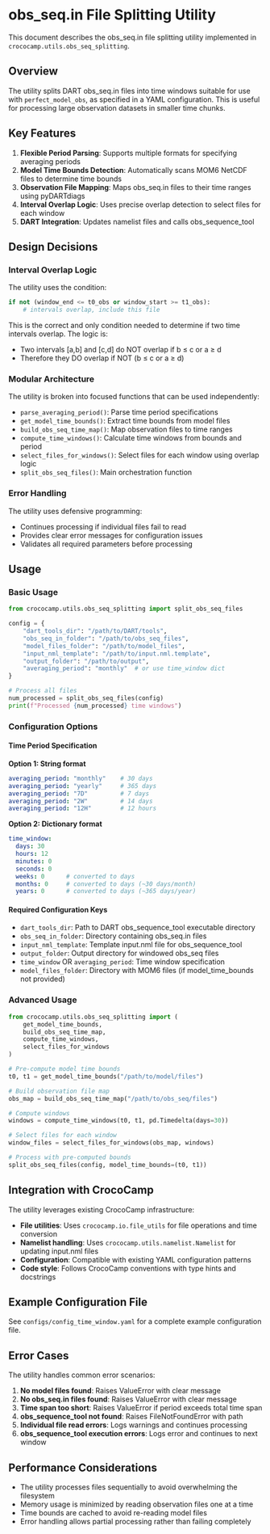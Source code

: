 # obs_seq.in File Splitting Utility

This document describes the obs_seq.in file splitting utility implemented in `crococamp.utils.obs_seq_splitting`.

## Overview

The utility splits DART obs_seq.in files into time windows suitable for use with `perfect_model_obs`, as specified in a YAML configuration. This is useful for processing large observation datasets in smaller time chunks.

## Key Features

1. **Flexible Period Parsing**: Supports multiple formats for specifying averaging periods
2. **Model Time Bounds Detection**: Automatically scans MOM6 NetCDF files to determine time bounds
3. **Observation File Mapping**: Maps obs_seq.in files to their time ranges using pyDARTdiags
4. **Interval Overlap Logic**: Uses precise overlap detection to select files for each window
5. **DART Integration**: Updates namelist files and calls obs_sequence_tool

## Design Decisions

### Interval Overlap Logic

The utility uses the condition:
```python
if not (window_end <= t0_obs or window_start >= t1_obs):
    # intervals overlap, include this file
```

This is the correct and only condition needed to determine if two time intervals overlap. The logic is:
- Two intervals [a,b] and [c,d] do NOT overlap if b ≤ c or a ≥ d
- Therefore they DO overlap if NOT (b ≤ c or a ≥ d)

### Modular Architecture  

The utility is broken into focused functions that can be used independently:
- `parse_averaging_period()`: Parse time period specifications
- `get_model_time_bounds()`: Extract time bounds from model files
- `build_obs_seq_time_map()`: Map observation files to time ranges
- `compute_time_windows()`: Calculate time windows from bounds and period
- `select_files_for_windows()`: Select files for each window using overlap logic
- `split_obs_seq_files()`: Main orchestration function

### Error Handling

The utility uses defensive programming:
- Continues processing if individual files fail to read
- Provides clear error messages for configuration issues
- Validates all required parameters before processing

## Usage

### Basic Usage

```python
from crococamp.utils.obs_seq_splitting import split_obs_seq_files

config = {
    "dart_tools_dir": "/path/to/DART/tools",
    "obs_seq_in_folder": "/path/to/obs_seq_files",
    "model_files_folder": "/path/to/model_files",
    "input_nml_template": "/path/to/input.nml.template",
    "output_folder": "/path/to/output",
    "averaging_period": "monthly"  # or use time_window dict
}

# Process all files
num_processed = split_obs_seq_files(config)
print(f"Processed {num_processed} time windows")
```

### Configuration Options

#### Time Period Specification

**Option 1: String format**
```yaml
averaging_period: "monthly"    # 30 days
averaging_period: "yearly"     # 365 days  
averaging_period: "7D"         # 7 days
averaging_period: "2W"         # 14 days
averaging_period: "12H"        # 12 hours
```

**Option 2: Dictionary format**
```yaml
time_window:
  days: 30
  hours: 12
  minutes: 0
  seconds: 0
  weeks: 0      # converted to days
  months: 0     # converted to days (~30 days/month)
  years: 0      # converted to days (~365 days/year)
```

#### Required Configuration Keys

- `dart_tools_dir`: Path to DART obs_sequence_tool executable directory
- `obs_seq_in_folder`: Directory containing obs_seq.in files  
- `input_nml_template`: Template input.nml file for obs_sequence_tool
- `output_folder`: Output directory for windowed obs_seq files
- `time_window` OR `averaging_period`: Time window specification
- `model_files_folder`: Directory with MOM6 files (if model_time_bounds not provided)

### Advanced Usage

```python
from crococamp.utils.obs_seq_splitting import (
    get_model_time_bounds,
    build_obs_seq_time_map,
    compute_time_windows,
    select_files_for_windows
)

# Pre-compute model time bounds
t0, t1 = get_model_time_bounds("/path/to/model/files")

# Build observation file map
obs_map = build_obs_seq_time_map("/path/to/obs_seq/files")

# Compute windows
windows = compute_time_windows(t0, t1, pd.Timedelta(days=30))

# Select files for each window
window_files = select_files_for_windows(obs_map, windows)

# Process with pre-computed bounds
split_obs_seq_files(config, model_time_bounds=(t0, t1))
```

## Integration with CrocoCamp

The utility leverages existing CrocoCamp infrastructure:

- **File utilities**: Uses `crococamp.io.file_utils` for file operations and time conversion
- **Namelist handling**: Uses `crococamp.utils.namelist.Namelist` for updating input.nml files  
- **Configuration**: Compatible with existing YAML configuration patterns
- **Code style**: Follows CrocoCamp conventions with type hints and docstrings

## Example Configuration File

See `configs/config_time_window.yaml` for a complete example configuration file.

## Error Cases

The utility handles common error scenarios:

1. **No model files found**: Raises ValueError with clear message
2. **No obs_seq.in files found**: Raises ValueError with clear message  
3. **Time span too short**: Raises ValueError if period exceeds total time span
4. **obs_sequence_tool not found**: Raises FileNotFoundError with path
5. **Individual file read errors**: Logs warnings and continues processing
6. **obs_sequence_tool execution errors**: Logs error and continues to next window

## Performance Considerations

- The utility processes files sequentially to avoid overwhelming the filesystem
- Memory usage is minimized by reading observation files one at a time
- Time bounds are cached to avoid re-reading model files
- Error handling allows partial processing rather than failing completely